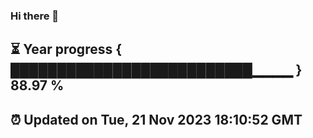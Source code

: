 ### Hi there 👋
⏳ Year progress { ██████████████████████████▁▁▁▁ } 88.97 %
---
⏰ Updated on Tue, 21 Nov 2023 18:10:52 GMT
---

